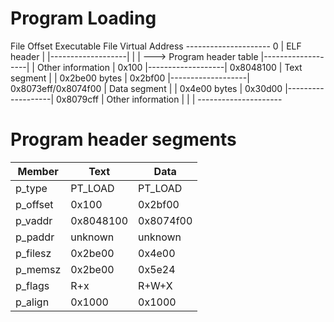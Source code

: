 # Program Loading  
          
File Offset    Executable File     Virtual Address
             ---------------------
           0 |    ELF header     |
             |-------------------|
             |                   | ---> Program header table
             |-------------------|
             | Other information |
       0x100 |-------------------| 0x8048100
             |   Text segment    |
             |   0x2be00 bytes   |
     0x2bf00 |-------------------| 0x8073eff/0x8074f00
             |    Data segment   |
             |    0x4e00 bytes   |
     0x30d00 |-------------------| 0x8079cff
             | Other information |
             |                   |
             ---------------------
             
# Program header segments  

  | Member    | Text     | Data     |
  |-----------|----------|----------|
  | p_type    | PT_LOAD  | PT_LOAD  |
  | p_offset  | 0x100    | 0x2bf00  |
  | p_vaddr   | 0x8048100|0x8074f00 |
  | p_paddr   | unknown  |unknown   |
  | p_filesz  | 0x2be00  | 0x4e00   |
  | p_memsz   | 0x2be00  | 0x5e24   |
  | p_flags   | R+x      | R+W+X    |
  | p_align   | 0x1000   | 0x1000   |

